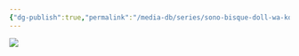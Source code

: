 ```yaml
---
{"dg-publish":true,"permalink":"/media-db/series/sono-bisque-doll-wa-koi-wo-suru-2022/","title":"Sono Bisque Doll wa Koi wo Suru","tags":["mediaDB/tv/series"]}
---
```


<img src="https://cdn.myanimelist.net/images/anime/1179/119897.jpg">